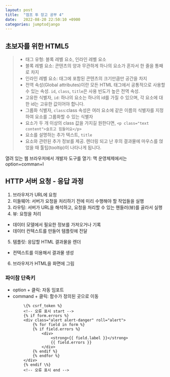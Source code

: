 ```yaml
---
layout: post
title:  "점프 투 장고 공부 4"
date:   2022-08-20 22:50:10 +0900
categories: jumptodjango
---
```


## 초보자를 위한 HTML5
> * 태그 유형: 블록 레벨 요소, 인라인 레벨 요소
> * 블록 레벨 요소: 콘텐츠의 양과 무관하게 하나의 요소가 혼자서 한 줄을 통째로 차지
> * 인라인 레벨 요소: 태그에 포함된 콘텐츠의 크기만큼만 공간을 차지
> * 전역 속성(Global attributes)이란 모든 HTML 태그에서 공통적으로 사용할 수 있는 속성. `id`, `class`, `title`은 사용 빈도가 높은 전역 속성.
> * 고유한 식별자, `id`: 하나의 요소는 하나의 id를 가질 수 있으며, 각 요소에 대한 id는 고유한 값이어야 합니다. 
> * 그룹화 식별자, `class`:class 속성은 여러 요소에 같은 이름의 식별자를 지정하여 요소를 그룹화할 수 있는 식별자
> * 요소가 두 개 이상의 class 값을 가지길 원한다면,  `<p class="text content">슬프고 힘들어요</p>`
> * 요소를 설명하는 추가 텍스트, `title`
> * 요소와 관련된 추가 정보를 제공. 렌더링 되고 난 후의 결과물에 마우스를 얹었을 때 툴팁(tooltip)이 나타나게 됩니다.


열려 있는 웹 브라우저에서 개발자 도구를 열기: 맥 운영체제에서는 option+comman+I



## HTTP 서버 요청 - 응답 과정

1. 브라우저가 URL에 요청
2. 미들웨어: 서버가 요청을 처리하기 전에 미리 수행해야 할 작업들을 실행
3. 라우팅: 서버가 URL을 해석하고, 요청을 처리할 수 있는 핸들러(뷰)를 골라서 실행
4. 뷰: 요청을 처리
 * 데이터 모델에서 필요한 정보를 가져오거나 기록 
 * 데이터 컨텍스트를 만들어 템플릿에 전달
5. 템플릿: 응답할 HTML 결과물을 렌더
 * 컨텍스트를 이용해서 결과물 생성
6. 브라우저가 HTML을 화면에 그림


### 파이참 단축키
* option + 클릭: 자동 임포트
* command + 클릭: 함수가 정의된 곳으로 이동
```
        \{% csrf_token %}
        <!-- 오류 표시 start -->
        {% if form.errors %}
        <div class="alert alert-danger" roll="alert">
            {% for field in form %}
            {% if field.errors %}
                <div>
                    <strong>{{ field.label }}</strong>
                    {{ field.errors }}
                </div>
            {% endif %}
            {% endfor %}
        </div>
        {% endif \%}
        <!-- 오류 표시 end -->
```

